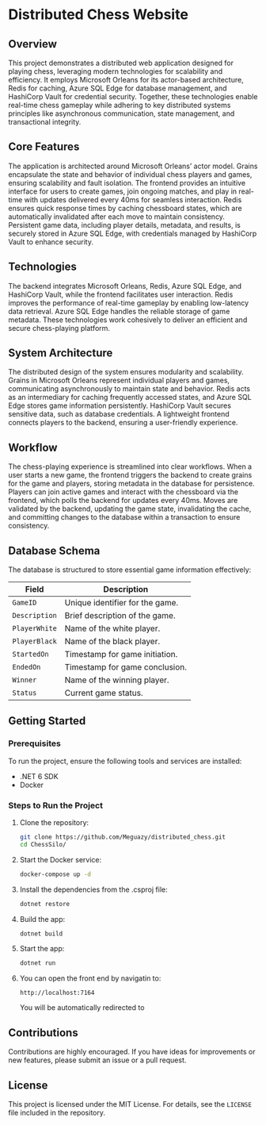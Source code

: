 # Distributed Chess Website

## Overview

This project demonstrates a distributed web application designed for playing chess, leveraging modern technologies for scalability and efficiency. It employs Microsoft Orleans for its actor-based architecture, Redis for caching, Azure SQL Edge for database management, and HashiCorp Vault for credential security. Together, these technologies enable real-time chess gameplay while adhering to key distributed systems principles like asynchronous communication, state management, and transactional integrity.

## Core Features

The application is architected around Microsoft Orleans’ actor model. Grains encapsulate the state and behavior of individual chess players and games, ensuring scalability and fault isolation. The frontend provides an intuitive interface for users to create games, join ongoing matches, and play in real-time with updates delivered every 40ms for seamless interaction. Redis ensures quick response times by caching chessboard states, which are automatically invalidated after each move to maintain consistency. Persistent game data, including player details, metadata, and results, is securely stored in Azure SQL Edge, with credentials managed by HashiCorp Vault to enhance security. 

## Technologies

The backend integrates Microsoft Orleans, Redis, Azure SQL Edge, and HashiCorp Vault, while the frontend facilitates user interaction. Redis improves the performance of real-time gameplay by enabling low-latency data retrieval. Azure SQL Edge handles the reliable storage of game metadata. These technologies work cohesively to deliver an efficient and secure chess-playing platform.

## System Architecture

The distributed design of the system ensures modularity and scalability. Grains in Microsoft Orleans represent individual players and games, communicating asynchronously to maintain state and behavior. Redis acts as an intermediary for caching frequently accessed states, and Azure SQL Edge stores game information persistently. HashiCorp Vault secures sensitive data, such as database credentials. A lightweight frontend connects players to the backend, ensuring a user-friendly experience.

## Workflow

The chess-playing experience is streamlined into clear workflows. When a user starts a new game, the frontend triggers the backend to create grains for the game and players, storing metadata in the database for persistence. Players can join active games and interact with the chessboard via the frontend, which polls the backend for updates every 40ms. Moves are validated by the backend, updating the game state, invalidating the cache, and committing changes to the database within a transaction to ensure consistency. 

## Database Schema

The database is structured to store essential game information effectively:

| Field          | Description                       |
|----------------|-----------------------------------|
| `GameID`       | Unique identifier for the game.   |
| `Description`  | Brief description of the game.    |
| `PlayerWhite`  | Name of the white player.         |
| `PlayerBlack`  | Name of the black player.         |
| `StartedOn`    | Timestamp for game initiation.    |
| `EndedOn`      | Timestamp for game conclusion.    |
| `Winner`       | Name of the winning player.       |
| `Status`       | Current game status.              |

## Getting Started

### Prerequisites
To run the project, ensure the following tools and services are installed:
- .NET 6 SDK
- Docker

### Steps to Run the Project

1. Clone the repository:
   ```bash
   git clone https://github.com/Meguazy/distributed_chess.git
   cd ChessSilo/
   ```

2. Start the Docker service:
   ```bash
   docker-compose up -d
   ```
   
3. Install the dependencies from the .csproj file:
   ```bash
   dotnet restore
   ```

4. Build the app:
   ```bash
   dotnet build
   ```

5. Start the app:
   ```bash
   dotnet run
   ```

6. You can open the front end by navigatin to:
   ```
   http://localhost:7164
   ```
   You will be automatically redirected to 

## Contributions

Contributions are highly encouraged. If you have ideas for improvements or new features, please submit an issue or a pull request.

## License

This project is licensed under the MIT License. For details, see the `LICENSE` file included in the repository.

